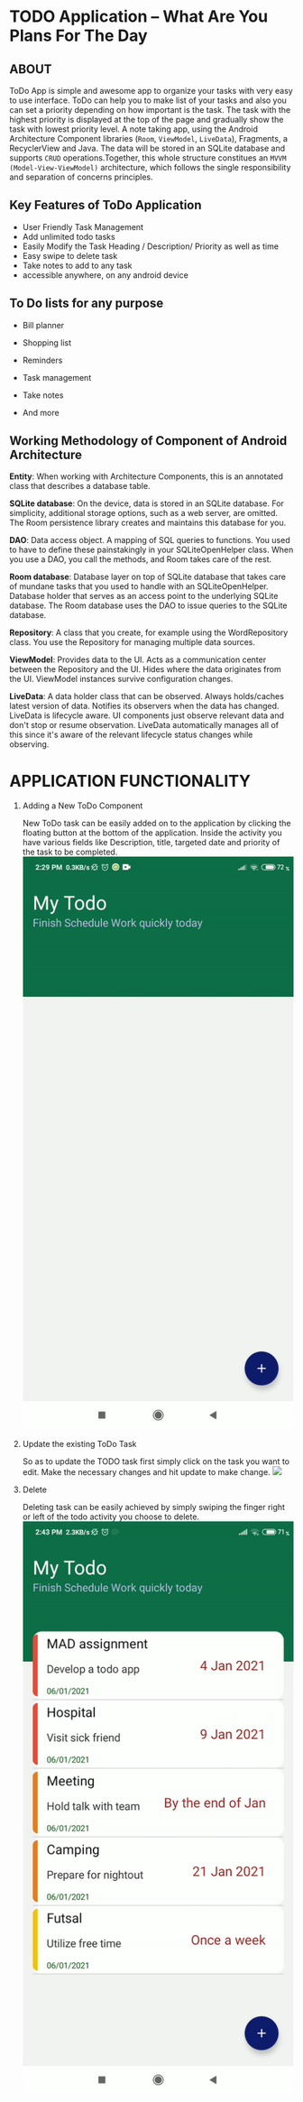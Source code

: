 # TODO Application – What Are You Plans For The Day

## ABOUT
ToDo App is simple and awesome app to organize your tasks with very easy to use interface. ToDo can help you to make list of your tasks and also you can set a priority depending on how important is the task. The task with the highest priority is displayed at the top of the page and gradually show the task with lowest priority level.
A note taking app, using the Android Architecture Component libraries (`Room`, `ViewModel`, `LiveData`), Fragments, a RecyclerView and Java. The data will be stored in an SQLite database and supports `CRUD` operations.Together, this whole structure constitues an `MVVM (Model-View-ViewModel)` architecture, which follows the single responsibility and separation of concerns principles.



## Key Features of ToDo Application
-	User Friendly Task Management
-	Add unlimited todo tasks
-	Easily Modify the Task Heading / Description/ Priority as well as time
-	Easy swipe to delete task
-	Take notes to add to any task
-	accessible anywhere, on any android device

## To Do lists for any purpose

- Bill planner

- Shopping list

- Reminders

- Task management

- Take notes

- And more


## Working Methodology of Component of Android Architecture

**Entity**: When working with Architecture Components, this is an annotated class that describes a database table.

**SQLite database**: On the device, data is stored in an SQLite database. For simplicity, additional storage options, such as a web server, are omitted. The Room persistence library creates and maintains this database for you.

**DAO**: Data access object. A mapping of SQL queries to functions. You used to have to define these painstakingly in your SQLiteOpenHelper class. When you use a DAO, you call the methods, and Room takes care of the rest.

**Room database**: Database layer on top of SQLite database that takes care of mundane tasks that you used to handle with an SQLiteOpenHelper. Database holder that serves as an access point to the underlying SQLite database. The Room database uses the DAO to issue queries to the SQLite database.

**Repository**: A class that you create, for example using the WordRepository class. You use the Repository for managing multiple data sources.

**ViewModel**: Provides data to the UI. Acts as a communication center between the Repository and the UI. Hides where the data originates from the UI. ViewModel instances survive configuration changes.

**LiveData**: A data holder class that can be observed. Always holds/caches latest version of data. Notifies its observers when the data has changed. LiveData is lifecycle aware. UI components just observe relevant data and don't stop or resume observation. LiveData automatically manages all of this since it's aware of the relevant lifecycle status changes while observing.


#  APPLICATION FUNCTIONALITY
1. Adding a New ToDo Component

   New ToDo task can be easily added on to the application by clicking the floating button at the bottom of the application. Inside the activity you have various fields like Description, title, targeted date and priority of the task to be completed.
   ![](/screenshots/addtask.gif)

2. Update the existing ToDo Task

   So as to update the TODO task first simply click on the task you want to edit. Make the necessary changes and hit update to make change.
   ![](/screenshots/updatetask.gif)

3. Delete

   Deleting task can be easily achieved by simply swiping the finger right or left of the todo activity you choose to delete. 
   ![](/screenshots/deletetask.gif)